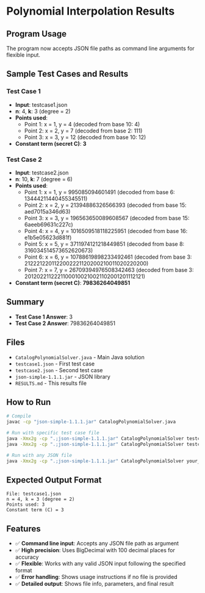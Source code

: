 # Polynomial Interpolation Results

## Program Usage
The program now accepts JSON file paths as command line arguments for flexible input.

## Sample Test Cases and Results

### Test Case 1
- **Input**: testcase1.json
- **n**: 4, **k**: 3 (degree = 2)
- **Points used**:
  - Point 1: x = 1, y = 4 (decoded from base 10: 4)
  - Point 2: x = 2, y = 7 (decoded from base 2: 111)
  - Point 3: x = 3, y = 12 (decoded from base 10: 12)
- **Constant term (secret C)**: **3**

### Test Case 2
- **Input**: testcase2.json
- **n**: 10, **k**: 7 (degree = 6)
- **Points used**:
  - Point 1: x = 1, y = 995085094601491 (decoded from base 6: 13444211440455345511)
  - Point 2: x = 2, y = 21394886326566393 (decoded from base 15: aed7015a346d63)
  - Point 3: x = 3, y = 196563650089608567 (decoded from base 15: 6aeeb69631c227c)
  - Point 4: x = 4, y = 1016509518118225951 (decoded from base 16: e1b5e05623d881f)
  - Point 5: x = 5, y = 3711974121218449851 (decoded from base 8: 316034514573652620673)
  - Point 6: x = 6, y = 10788619898233492461 (decoded from base 3: 2122212201122002221120200210011020220200)
  - Point 7: x = 7, y = 26709394976508342463 (decoded from base 3: 20120221122211000100210021102001201112121)
- **Constant term (secret C)**: **79836264049851**

## Summary
- **Test Case 1 Answer**: 3
- **Test Case 2 Answer**: 79836264049851

## Files
- `CatalogPolynomialSolver.java` - Main Java solution
- `testcase1.json` - First test case
- `testcase2.json` - Second test case
- `json-simple-1.1.1.jar` - JSON library
- `RESULTS.md` - This results file

## How to Run
```bash
# Compile
javac -cp "json-simple-1.1.1.jar" CatalogPolynomialSolver.java

# Run with specific test case file
java -Xmx2g -cp ".;json-simple-1.1.1.jar" CatalogPolynomialSolver testcase1.json
java -Xmx2g -cp ".;json-simple-1.1.1.jar" CatalogPolynomialSolver testcase2.json

# Run with any JSON file
java -Xmx2g -cp ".;json-simple-1.1.1.jar" CatalogPolynomialSolver your_input_file.json
```

## Expected Output Format
```
File: testcase1.json
n = 4, k = 3 (degree = 2)
Points used: 3
Constant term (C) = 3
```

## Features
- ✅ **Command line input**: Accepts any JSON file path as argument
- ✅ **High precision**: Uses BigDecimal with 100 decimal places for accuracy
- ✅ **Flexible**: Works with any valid JSON input following the specified format
- ✅ **Error handling**: Shows usage instructions if no file is provided
- ✅ **Detailed output**: Shows file info, parameters, and final result 